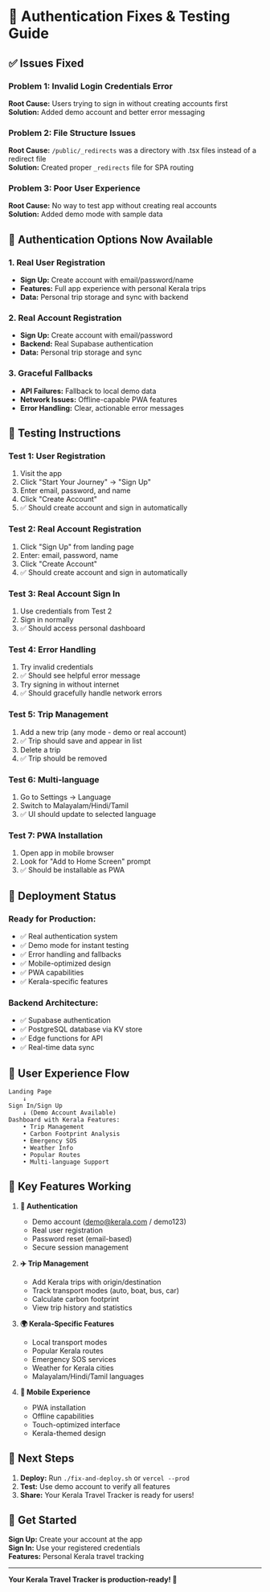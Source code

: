 # 🔧 **Authentication Fixes & Testing Guide**

## ✅ **Issues Fixed**

### **Problem 1: Invalid Login Credentials Error**
**Root Cause:** Users trying to sign in without creating accounts first  
**Solution:** Added demo account and better error messaging

### **Problem 2: File Structure Issues**
**Root Cause:** `/public/_redirects` was a directory with .tsx files instead of a redirect file  
**Solution:** Created proper `_redirects` file for SPA routing

### **Problem 3: Poor User Experience**  
**Root Cause:** No way to test app without creating real accounts  
**Solution:** Added demo mode with sample data

## 🎯 **Authentication Options Now Available**

### **1. Real User Registration**
- **Sign Up:** Create account with email/password/name
- **Features:** Full app experience with personal Kerala trips
- **Data:** Personal trip storage and sync with backend

### **2. Real Account Registration**
- **Sign Up:** Create account with email/password
- **Backend:** Real Supabase authentication
- **Data:** Personal trip storage and sync

### **3. Graceful Fallbacks**
- **API Failures:** Fallback to local demo data
- **Network Issues:** Offline-capable PWA features
- **Error Handling:** Clear, actionable error messages

## 🧪 **Testing Instructions**

### **Test 1: User Registration**
1. Visit the app
2. Click "Start Your Journey" → "Sign Up"
3. Enter email, password, and name
4. Click "Create Account"
5. ✅ Should create account and sign in automatically

### **Test 2: Real Account Registration**
1. Click "Sign Up" from landing page
2. Enter: email, password, name
3. Click "Create Account"
4. ✅ Should create account and sign in automatically

### **Test 3: Real Account Sign In**
1. Use credentials from Test 2
2. Sign in normally
3. ✅ Should access personal dashboard

### **Test 4: Error Handling**
1. Try invalid credentials
2. ✅ Should see helpful error message
3. Try signing in without internet
4. ✅ Should gracefully handle network errors

### **Test 5: Trip Management**
1. Add a new trip (any mode - demo or real account)
2. ✅ Trip should save and appear in list
3. Delete a trip
4. ✅ Trip should be removed

### **Test 6: Multi-language**
1. Go to Settings → Language
2. Switch to Malayalam/Hindi/Tamil
3. ✅ UI should update to selected language

### **Test 7: PWA Installation**
1. Open app in mobile browser
2. Look for "Add to Home Screen" prompt
3. ✅ Should be installable as PWA

## 🚀 **Deployment Status**

### **Ready for Production:**
- ✅ Real authentication system
- ✅ Demo mode for instant testing  
- ✅ Error handling and fallbacks
- ✅ Mobile-optimized design
- ✅ PWA capabilities
- ✅ Kerala-specific features

### **Backend Architecture:**
- ✅ Supabase authentication
- ✅ PostgreSQL database via KV store
- ✅ Edge functions for API
- ✅ Real-time data sync

## 📱 **User Experience Flow**

```
Landing Page
    ↓
Sign In/Sign Up
    ↓ (Demo Account Available)
Dashboard with Kerala Features:
    • Trip Management
    • Carbon Footprint Analysis
    • Emergency SOS
    • Weather Info
    • Popular Routes
    • Multi-language Support
```

## 🌟 **Key Features Working**

1. **🔐 Authentication**
   - Demo account (demo@kerala.com / demo123)
   - Real user registration
   - Password reset (email-based)
   - Secure session management

2. **✈️ Trip Management**
   - Add Kerala trips with origin/destination
   - Track transport modes (auto, boat, bus, car)
   - Calculate carbon footprint
   - View trip history and statistics

3. **🌍 Kerala-Specific Features**
   - Local transport modes
   - Popular Kerala routes
   - Emergency SOS services
   - Weather for Kerala cities
   - Malayalam/Hindi/Tamil languages

4. **📱 Mobile Experience**
   - PWA installation
   - Offline capabilities
   - Touch-optimized interface
   - Kerala-themed design

## 🎯 **Next Steps**

1. **Deploy:** Run `./fix-and-deploy.sh` or `vercel --prod`
2. **Test:** Use demo account to verify all features
3. **Share:** Your Kerala Travel Tracker is ready for users!

## 🔗 **Get Started**
**Sign Up:** Create your account at the app  
**Sign In:** Use your registered credentials  
**Features:** Personal Kerala travel tracking

---

**Your Kerala Travel Tracker is production-ready! 🌴**